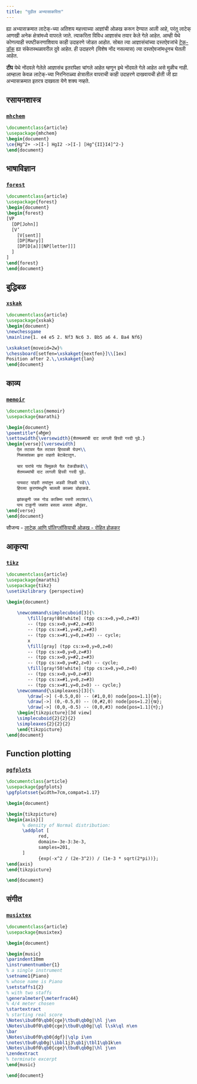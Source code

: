 ```yaml
---
title: "पुढील अभ्यासाकरिता"
---
```


ह्या अभ्यासक्रमात लाटेक्-च्या अतिशय महत्त्वाच्या आज्ञांची ओळख करून देण्यात आली आहे,
परंतु लाटेक् आणखी अनेक क्षेत्रांमध्ये वापरले जाते. त्याकरिता विविध आज्ञासंच तयार केले गेले
आहेत. आम्ही येथे कोणत्याही स्पष्टीकरणाशिवाय काही उदाहरणे जोडत आहोत. सोबत त्या आज्ञासंचांच्या
दस्तऐवजांचे [टेक्-डॉक](https://texdoc.net) ह्या संकेतस्थळावरील दुवे आहेत.
ही उदाहरणे (विशेष नोंद नसल्यास) त्या दस्तऐवजांमधूनच घेतली आहेत.

**टीप** येथे नोंदवले गेलेले आज्ञासंच इतरांपेक्षा चांगले आहेत म्हणून इथे नोंदवले गेले
  आहेत असे मुळीच नाही. आम्हाला केवळ लाटेक्-च्या निरनिराळ्या क्षेत्रातील वापराची
  काही उदाहरणे दाखवायची होती जी ह्या अभ्यासक्रमात इतरत्र दाखवता येणे शक्य नव्हते.

## रसायनशास्त्र

### [`mhchem`](https://texdoc.net/pkg/mhchem)

```latex
\documentclass{article}
\usepackage{mhchem}
\begin{document}
\ce{Hg^2+ ->[I-] HgI2 ->[I-] [Hg^{II}I4]^2-}
\end{document}
```

## भाषाविज्ञान
### [`forest`](https://texdoc.net/pkg/forest)
```latex
\documentclass{article}
\usepackage{forest}
\begin{document}
\begin{forest}
[VP
  [DP[John]]
  [V’
    [V[sent]]
    [DP[Mary]]
    [DP[D[a]][NP[letter]]]
  ]
]
\end{forest}
\end{document}
```

## बुद्धिबळ

<!-- not 2017 -->
### [`xskak`](https://texdoc.net/pkg/xskak)
```latex
\documentclass{article}
\usepackage{xskak}
\begin{document}
\newchessgame
\mainline{1. e4 e5 2. Nf3 Nc6 3. Bb5 a6 4. Ba4 Nf6}

\xskakset{moveid=2w}%
\chessboard[setfen=\xskakget{nextfen}]\\[1ex]
Position after 2.\,\xskakget{lan}
\end{document}
```


## काव्य

### [`memoir`](https://texdoc.net/pkg/memoir)


```latex
\documentclass{memoir}
\usepackage{marathi}

\begin{document}
\poemtitle*{औदुंबर}
\settowidth{\versewidth}{शेतमळ्यांची दाट लागली हिरवी गरदी पुढे.}
\begin{verse}[\versewidth]
    ऐल तटावर पैल तटावर हिरवाळी घेउन\\
    निळासांवळा झरा वाहतो बेटाबेटातुन.
    
    चार घरांचे गांव चिमुकले पैल टेकडीकडे\\
    शेतमळ्यांची दाट लागली हिरवी गरदी पुढे.
    
    पायवाट पांढरी तयांतुन अडवी तिडवी पडे\\
    हिरव्या कुरणांमधुनि चालली काळ्या डोहाकडे.
    
    झांकळुनी जळ गोड काळिमा पसरी लाटांवर\\
    पाय टाकुनी जळांत बसला असला औदुंबर.
\end{verse}
\end{document}
```
सौजन्य - [लाटेक् आणि पॉलिग्लॉसियाची ओळख - रोहित होळकर](https://ctan.org/pkg/latex-mr?lang=en)

## आकृत्या
<!-- not 2017 -->
### [`tikz`](https://texdoc.net/pkg/tikz)


<!-- {% raw %} -->
```latex
\documentclass{article}
\usepackage{marathi}
\usepackage{tikz}
\usetikzlibrary {perspective}

\begin{document}
    
    \newcommand\simplecuboid[3]{%
        \fill[gray!80!white] (tpp cs:x=0,y=0,z=#3)
        -- (tpp cs:x=0,y=#2,z=#3)
        -- (tpp cs:x=#1,y=#2,z=#3)
        -- (tpp cs:x=#1,y=0,z=#3) -- cycle;
        x
        \fill[gray] (tpp cs:x=0,y=0,z=0)
        -- (tpp cs:x=0,y=0,z=#3)
        -- (tpp cs:x=0,y=#2,z=#3)
        -- (tpp cs:x=0,y=#2,z=0) -- cycle;
        \fill[gray!50!white] (tpp cs:x=0,y=0,z=0)
        -- (tpp cs:x=0,y=0,z=#3)
        -- (tpp cs:x=#1,y=0,z=#3)
        -- (tpp cs:x=#1,y=0,z=0) -- cycle;}
    \newcommand{\simpleaxes}[3]{%
        \draw[->] (-0.5,0,0) -- (#1,0,0) node[pos=1.1]{क};
        \draw[->] (0,-0.5,0) -- (0,#2,0) node[pos=1.2]{ख};
        \draw[->] (0,0,-0.5) -- (0,0,#3) node[pos=1.1]{ग};}
    \begin{tikzpicture}[3d view]
    \simplecuboid{2}{2}{2}
    \simpleaxes{2}{2}{2}
    \end{tikzpicture}
\end{document}
```
<!-- {% endraw %} -->

## Function plotting
### [`pgfplots`](https://texdoc.net/pkg/plots)


<!-- {% raw %} -->
```latex
\documentclass{article}
\usepackage{pgfplots}
\pgfplotsset{width=7cm,compat=1.17}

\begin{document}

\begin{tikzpicture}
\begin{axis}[]
      % density of Normal distribution:
      \addplot [
            red,
            domain=-3e-3:3e-3,
            samples=201,
      ]
            {exp(-x^2 / (2e-3^2)) / (1e-3 * sqrt(2*pi))};
\end{axis}
\end{tikzpicture}

\end{document}
```
<!-- {% endraw %} -->

## संगीत


### [`musixtex`](https://texdoc.net/pkg/musixtex)


<!-- {% raw %} -->
```latex
\documentclass{article}
\usepackage{musixtex}

\begin{document}

\begin{music}
\parindent10mm
\instrumentnumber{1}
% a single instrument
\setname1{Piano}
% whose name is Piano
\setstaffs1{2}
% with two staffs
\generalmeter{\meterfrac44}
% 4/4 meter chosen
\startextract
% starting real score
\Notes\ibu0f0\qb0{cge}\tbu0\qb0g|\hl j\en
\Notes\ibu0f0\qb0{cge}\tbu0\qb0g|\ql l\sk\ql n\en
\bar
\Notes\ibu0f0\qb0{dgf}|\qlp i\en
\notes\tbu0\qb0g|\ibbl1j3\qb1j\tbl1\qb1k\en
\Notes\ibu0f0\qb0{cge}\tbu0\qb0g|\hl j\en
\zendextract
% terminate excerpt
\end{music}

\end{document}
```
<!-- {% endraw %} -->
